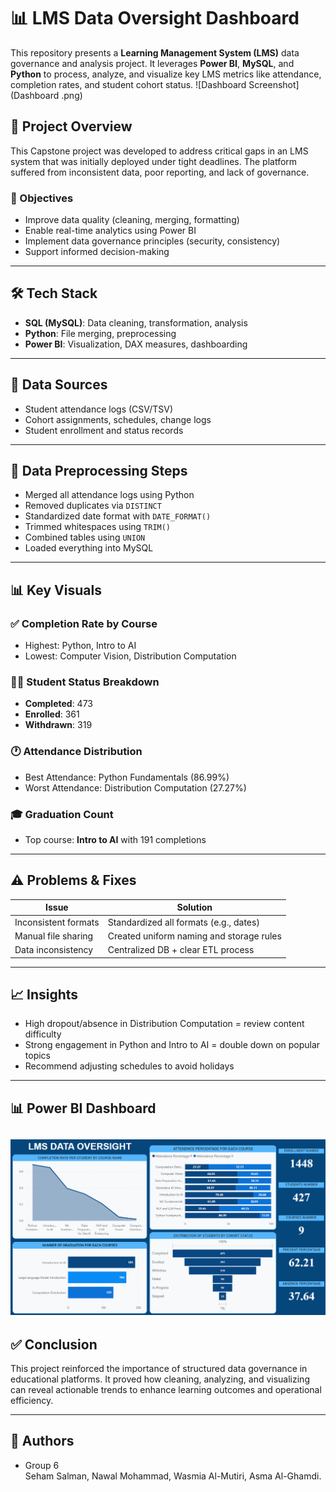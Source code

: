 # 📊 LMS Data Oversight Dashboard

This repository presents a **Learning Management System (LMS)** data governance and analysis project. It leverages **Power BI**, **MySQL**, and **Python** to process, analyze, and visualize key LMS metrics like attendance, completion rates, and student cohort status.
![Dashboard Screenshot](Dashboard .png)


## 🚀 Project Overview

This Capstone project was developed to address critical gaps in an LMS system that was initially deployed under tight deadlines. The platform suffered from inconsistent data, poor reporting, and lack of governance.

### 🎯 Objectives

- Improve data quality (cleaning, merging, formatting)
- Enable real-time analytics using Power BI
- Implement data governance principles (security, consistency)
- Support informed decision-making

---

## 🛠 Tech Stack

- **SQL (MySQL)**: Data cleaning, transformation, analysis
- **Python**: File merging, preprocessing
- **Power BI**: Visualization, DAX measures, dashboarding

---

## 📂 Data Sources

- Student attendance logs (CSV/TSV)
- Cohort assignments, schedules, change logs
- Student enrollment and status records

---

## 🔄 Data Preprocessing Steps

- Merged all attendance logs using Python
- Removed duplicates via `DISTINCT`
- Standardized date format with `DATE_FORMAT()`
- Trimmed whitespaces using `TRIM()`
- Combined tables using `UNION`
- Loaded everything into MySQL

---

## 📊 Key Visuals

### ✅ Completion Rate by Course
- Highest: Python, Intro to AI
- Lowest: Computer Vision, Distribution Computation

### 🧍‍♀️ Student Status Breakdown
- **Completed**: 473
- **Enrolled**: 361
- **Withdrawn**: 319

### 🕐 Attendance Distribution
- Best Attendance: Python Fundamentals (86.99%)
- Worst Attendance: Distribution Computation (27.27%)

### 🎓 Graduation Count
- Top course: **Intro to AI** with 191 completions

---

## ⚠️ Problems & Fixes

| Issue | Solution |
|-------|----------|
| Inconsistent formats | Standardized all formats (e.g., dates) |
| Manual file sharing | Created uniform naming and storage rules |
| Data inconsistency | Centralized DB + clear ETL process |

---

## 📈 Insights

- High dropout/absence in Distribution Computation = review content difficulty
- Strong engagement in Python and Intro to AI = double down on popular topics
- Recommend adjusting schedules to avoid holidays

---
## 📊 Power BI Dashboard
![Dashboard Screenshot](Dashboard.png)
---
## ✅ Conclusion

This project reinforced the importance of structured data governance in educational platforms. It proved how cleaning, analyzing, and visualizing can reveal actionable trends to enhance learning outcomes and operational efficiency.

---

## 📌 Authors
- Group 6  
Seham Salman,
Nawal Mohammad,
Wasmia Al-Mutiri,
Asma Al-Ghamdi.
